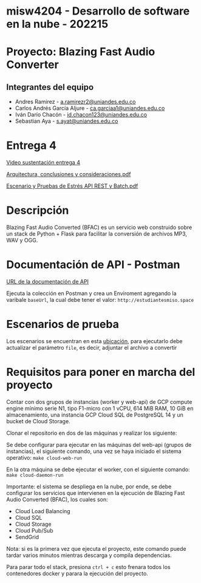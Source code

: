 # misw4204 - Desarrollo de software en la nube - 202215

# Proyecto: Blazing Fast Audio Converter
## Integrantes del equipo
* Andres Ramirez - a.ramirezr2@uniandes.edu.co
* Carlos Andrés García Aljure - ca.garciaa1@uniandes.edu.co
* Iván Darío Chacón - id.chacon123@uniandes.edu.co
* Sebastian Aya - s.ayat@uniandes.edu.co

# Entrega 4

[Video sustentación entrega 4](https://drive.google.com/file/d/1I3J47EDXqZjvPLYl0Qlss5hhhGqyyQBK/view)

[Arquitectura, conclusiones y consideraciones.pdf](https://github.com/saya6/misw4204-desarrollo-software-en-la-nube-202215/files/10045731/Arquitectura.conclusiones.y.consideraciones.pdf)

[Escenario y Pruebas de Estrés API REST y Batch.pdf](https://github.com/saya6/misw4204-desarrollo-software-en-la-nube-202215/files/10045736/Escenario.y.Pruebas.de.Estres.API.REST.y.Batch.pdf)

# Descripción
Blazing Fast Audio Converted (BFAC) es un servicio web construido sobre un stack de Python + Flask para facilitar la conversión de archivos MP3, WAV y OGG.

# Documentación de API - Postman

[URL de la documentación de API](https://documenter.getpostman.com/view/807412/2s84DrQhAZ#3b9434a5-eb93-440b-8dd1-b913acdb6986)

Ejecuta la colección en Postman y crea un Enviroment agregando la varibale `baseUrl`, la cual debe tener el valor: `http://estudiantesmiso.space`

# Escenarios de prueba

Los escenarios se encuentran en esta [ubicación](https://github.com/saya6/misw4204-desarrollo-software-en-la-nube-202215/tree/master/scenarios_jmeter), para ejecutarlo debe actualizar el parámetro `file`, es decir, adjuntar el archivo a convertir

# Requisitos para poner en marcha del proyecto

Contar con dos grupos de instancias (worker y web-api) de GCP compute engine mínimo serie N1, tipo  F1-micro con 1 vCPU, 614 MiB RAM, 10 GiB en almacenamiento, una instancia GCP Cloud SQL de PostgreSQL 14 y un bucket de Cloud Storage.

Clonar el repositorio en dos de las máquinas y realizar los siguiente:

Se debe configurar para ejecutar en las máquinas del web-api (grupos de instancias), el siguiente comando, una vez se haya iniciado el sistema operativo: 
```make cloud-web-run```

En la otra máquina se debe ejecutar el worker, con el siguiente comando: 
```make cloud-daemon-run```

Importante: el sistema se despliega en la nube, por ende, se debe configurar los servicios que intervienen en la ejecución de Blazing Fast Audio Converted (BFAC), los cuales son:

- Cloud Load Balancing
- Cloud SQL
- Cloud Storage
- Cloud Pub/Sub
- SendGrid

Nota: si es la primera vez que ejecuta el proyecto, este comando puede tardar varios minutos mientras descarga y compila dependencias.

Para parar todo el stack, presiona `ctrl + c` esto frenara todos los contenedores docker y parara la ejecución del proyecto.



